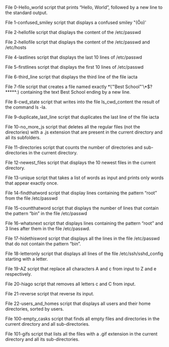 File 0-Hello_world script that prints “Hello, World”, followed by a new line to the standard output.

File 1-confused_smiley script that displays a confused smiley "(Ôo)'

File  2-hellofile script that displays the content of the /etc/passwd 

File  2-hellofile script that displays the content of the /etc/passwd and /etc/hosts 

File 4-lastlines script that displays the last 10 lines of /etc/passwd

File 5-firstlines script that displays the first 10 lines of /etc/passwd 

File 6-third_line script that displays the third line of the file iacta

File 7-file script that creates a file named exactly \*\\'"Best School"\'\\*$\?\*\*\*\*\*:) containing the text Best School ending by a new line.

File 8-cwd_state script that writes into the file ls_cwd_content the result of the command ls -la.

File 9-duplicate_last_line script that duplicates the last line of the file iacta

File 10-no_more_js script that deletes all the regular files (not the directories) with a .js extension that are present in the current directory and all its subfolders.

File 11-directories script that counts the number of directories and sub-directories in the current directory.

File 12-newest_files script that displays the 10 newest files in the current directory.

File 13-unique script that takes a list of words as input and prints only words that appear exactly once.

File 14-findthatword script that display lines containing the pattern “root” from the file /etc/passwd

File 15-countthatword script that displays the number of lines that contain the pattern “bin” in the file /etc/passwd

File 16-whatsnext script that displays lines containing the pattern “root” and 3 lines after them in the file /etc/passwd.

File 17-hidethisword script that displays all the lines in the file /etc/passwd that do not contain the pattern “bin”.

File 18-letteronly script that displays all lines of the file /etc/ssh/sshd_config starting with a letter.

File 19-AZ script that replace all characters A and c from input to Z and e respectively.

File 20-hiago script that removes all letters c and C from input.

File 21-reverse script that reverse its input.

File 22-users_and_homes script that displays all users and their home directories, sorted by users.

File 100-empty_casks script that finds all empty files and directories in the current directory and all sub-directories.

File 101-gifs script that lists all the files with a .gif extension in the current directory and all its sub-directories.
